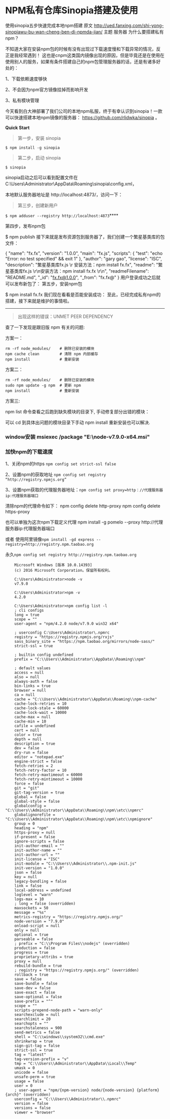 # NPM私有仓库Sinopia搭建及使用


使用sinopia五步快速完成本地npm搭建
原文  http://ued.fanxing.com/shi-yong-sinopiawu-bu-wan-cheng-ben-di-npmda-jian/
主题 服务器
为什么要搭建私有npm？

不知道大家在安装npm包的时候有没有出现过下载速度慢和下载异常的情况，反正是我经常遇到！ 这也是cnpm这类国内镜像出现的原因，但是毕竟还是在使用在使用别人的服务，如果有条件搭建自己的npm包管理服务器的话，还是有诸多好处的：

1、下载依赖速度够快

2、不会因为npm官方镜像挂掉而影响开发

3、私有模块管理

今天看到白大神部署了我们公司的本地npm私服，终于有幸认识到sinopia！一款可以快速搭建本地npm镜像的服务器： https://github.com/rlidwka/sinopia 。

**Quick Start**

> 第一步，安装 sinopia

`$ npm install -g sinopia`

> 第二步，启动 sinopia

`$ sinopia`

sinopia启动之后可以看到配置文件在 C:\Users\Administrator\AppData\Roaming\sinopia\config.xml，

本地默认服务器地址是 http://localhost:4873/，访问一下： 

> 第三步，创建新用户

`$ npm adduser --registry http://localhost:4873`****

第四步，发布npm包

$ npm publish
接下来就是发布资源包到服务器了，我们创建一个繁星基类库的包文件：

{
  "name": "fx.fx",
  "version": "1.0.0",
  "main": "fx.js",
  "scripts": {
    "test": "echo \"Error: no test specified\" && exit 1"
  },
  "author": "gary gao",
  "license": "ISC",
  "description": "繁星基类库fx.js   \r 安装方法：npm install fx.fx",
  "readme": "繁星基类库fx.js   \r\n安装方法：npm install fx.fx \r\n",
  "readmeFilename": "README.md",
  "_id": "fx.fx@1.0.0",
  "_from": "fx.fx@"
}
用户登录成功之后就可以发布新包了： 
第五步，安装npm包

$ npm install fx.fx
我们现在看看是否能安装成功： 至此，已经完成私有npm的搭建，接下来就是维护的事情啦。

-----------------------------------------------------------------------

> 出现这样的错误：UNMET PEER DEPENDENCY

查了一下发现是跟旧版 npm 有关的问题:

方案一：

	rm -rf node_modules/    # 删除已安装的模块
	npm cache clean         # 清除 npm 内部缓存
	npm install             # 重新安装

方案二：

	rm -rf node_modules/    # 删除已安装的模块
	sudo npm update -g npm  # 更新 npm
	npm install             # 重新安装

方案三:

npm list 命令查看之后跑到缺失模块的目录下, 手动修复部分出错的模块：

可以 cd 到具体出问题的模块目录下手动 npm install 重新安装也可以解决.

### window安装 msiexec /package "E:\node-v7.9.0-x64.msi"

### 加快npm的下载速度

1、关闭npm的https `npm config set strict-ssl false`

2、设置npm的获取地址 `npm config set registry “http://registry.npmjs.org”`

3、设置npm获取的代理服务器地址：`npm config set proxy=http：//代理服务器ip:代理服务器端口`

清除npm的代理命令如下：
	npm config delete http-proxy
	npm config delete https-proxy

也可以单独为这次npm下载定义代理 npm install -g pomelo --proxy http://代理服务器ip:代理服务器端口

或者 使用阿里镜像`npm install -gd express --registry=http://registry.npm.taobao.org`

永久`npm config set registry http://registry.npm.taobao.org`

		Microsoft Windows [版本 10.0.14393]
		(c) 2016 Microsoft Corporation。保留所有权利。
		
		C:\Users\Administrator>node -v
		v7.9.0
		
		C:\Users\Administrator>npm -v
		4.2.0
		
		C:\Users\Administrator>npm config list -l
		; cli configs
		long = true
		scope = ""
		user-agent = "npm/4.2.0 node/v7.9.0 win32 x64"
		
		; userconfig C:\Users\Administrator\.npmrc
		registry = "https://registry.npmjs.org/rxjs"
		sass_binary_site = "https://npm.taobao.org/mirrors/node-sass/"
		strict-ssl = true
		
		; builtin config undefined
		prefix = "C:\\Users\\Administrator\\AppData\\Roaming\\npm"
		
		; default values
		access = null
		also = null
		always-auth = false
		bin-links = true
		browser = null
		ca = null
		cache = "C:\\Users\\Administrator\\AppData\\Roaming\\npm-cache"
		cache-lock-retries = 10
		cache-lock-stale = 60000
		cache-lock-wait = 10000
		cache-max = null
		cache-min = 10
		cafile = undefined
		cert = null
		color = true
		depth = null
		description = true
		dev = false
		dry-run = false
		editor = "notepad.exe"
		engine-strict = false
		fetch-retries = 2
		fetch-retry-factor = 10
		fetch-retry-maxtimeout = 60000
		fetch-retry-mintimeout = 10000
		force = false
		git = "git"
		git-tag-version = true
		global = false
		global-style = false
		globalconfig = "C:\\Users\\Administrator\\AppData\\Roaming\\npm\\etc\\npmrc"
		globalignorefile = "C:\\Users\\Administrator\\AppData\\Roaming\\npm\\etc\\npmignore"
		group = 0
		heading = "npm"
		https-proxy = null
		if-present = false
		ignore-scripts = false
		init-author-email = ""
		init-author-name = ""
		init-author-url = ""
		init-license = "ISC"
		init-module = "C:\\Users\\Administrator\\.npm-init.js"
		init-version = "1.0.0"
		json = false
		key = null
		legacy-bundling = false
		link = false
		local-address = undefined
		loglevel = "warn"
		logs-max = 10
		; long = false (overridden)
		maxsockets = 50
		message = "%s"
		metrics-registry = "https://registry.npmjs.org/"
		node-version = "7.9.0"
		onload-script = null
		only = null
		optional = true
		parseable = false
		; prefix = "C:\\Program Files\\nodejs" (overridden)
		production = false
		progress = true
		proprietary-attribs = true
		proxy = null
		rebuild-bundle = true
		; registry = "https://registry.npmjs.org/" (overridden)
		rollback = true
		save = false
		save-bundle = false
		save-dev = false
		save-exact = false
		save-optional = false
		save-prefix = "^"
		scope = ""
		scripts-prepend-node-path = "warn-only"
		searchexclude = null
		searchlimit = 20
		searchopts = ""
		searchstaleness = 900
		send-metrics = false
		shell = "C:\\windows\\system32\\cmd.exe"
		shrinkwrap = true
		sign-git-tag = false
		strict-ssl = true
		tag = "latest"
		tag-version-prefix = "v"
		tmp = "C:\\Users\\Administrator\\AppData\\Local\\Temp"
		umask = 0
		unicode = false
		unsafe-perm = true
		usage = false
		user = 0
		; user-agent = "npm/{npm-version} node/{node-version} {platform} {arch}" (overridden)
		userconfig = "C:\\Users\\Administrator\\.npmrc"
		version = false
		versions = false
		viewer = "browser"

